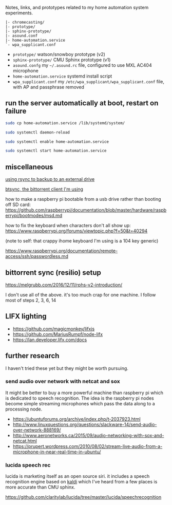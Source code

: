 
Notes, links, and prototypes related to my home automation system experiments.

```
|- chromecasting/
|- prototype/
|- sphinx-prototype/
|- asound.conf
|- home-automation.service
`- wpa_supplicant.conf
```

* `prototype/` watson/snowboy prototype (v2)
* `sphinx-prototype/` CMU Sphinx prototype (v1)
* `asound.confg`  my `~/.asound.rc` file, configured to use MXL AC404 microphone
* `home-automation.service` systemd install script
* `wpa_supplicant.conf` my `/etc/wpa_supplicant/wpa_supplicant.conf` file, with AP and passphrase removed


## run the server automatically at boot, restart on failure

```bash
sudo cp home-automation.service /lib/systemd/system/

sudo systemctl daemon-reload

sudo systemctl enable home-automation.service

sudo systemctl start home-automation.service
```

## miscellaneous
[using rsync to backup to an external drive](http://serverfault.com/questions/25329/using-rsync-to-backup-to-an-external-drive)

[btsync, the bittorrent client I'm using](https://itunes.apple.com/us/app/bittorrent-sync-file-transfer/id665156116)

how to make a raspberry pi bootable from a usb drive rather than booting off SD card: https://github.com/raspberrypi/documentation/blob/master/hardware/raspberrypi/bootmodes/msd.md

how to fix the keyboard when characters don't all show up: https://www.raspberrypi.org/forums/viewtopic.php?f=50&t=40294

(note to self: that crappy ihome keyboard I'm using is a 104 key generic)

https://www.raspberrypi.org/documentation/remote-access/ssh/passwordless.md

## bittorrent sync (resilio) setup

https://melgrubb.com/2016/12/11/rphs-v2-introduction/

I don't use all of the above. it's too much crap for one machine. I follow most of steps 2, 3, 6, 14


## LIFX lighting

* https://github.com/magicmonkey/lifxjs
* https://github.com/MariusRumpf/node-lifx
* https://lan.developer.lifx.com/docs


## further research

I haven't tried these yet but they might be worth pursuing.


### send audio over network with netcat and sox
It might be better to buy a more powerful machine than raspberry pi which is dedicated to speech recognition.
The idea is the raspberry pi nodes become simple streaming microphones which pass the data along to a processing node. 

* https://ubuntuforums.org/archive/index.php/t-2037923.html
* http://www.linuxquestions.org/questions/slackware-14/send-audio-over-network-888169/
* http://www.aeronetworks.ca/2015/09/audio-networking-with-sox-and-netcat.html
* https://prupert.wordpress.com/2010/08/02/stream-live-audio-from-a-microphone-in-near-real-time-in-ubuntu/


### lucida speech rec

lucida is marketing itself as an open source siri. it includes a speech recognition engine based on [kaldi](https://github.com/kaldi-asr/kaldi)
which I've heard from a few places is more accurate than CMU sphinx.

https://github.com/claritylab/lucida/tree/master/lucida/speechrecognition

